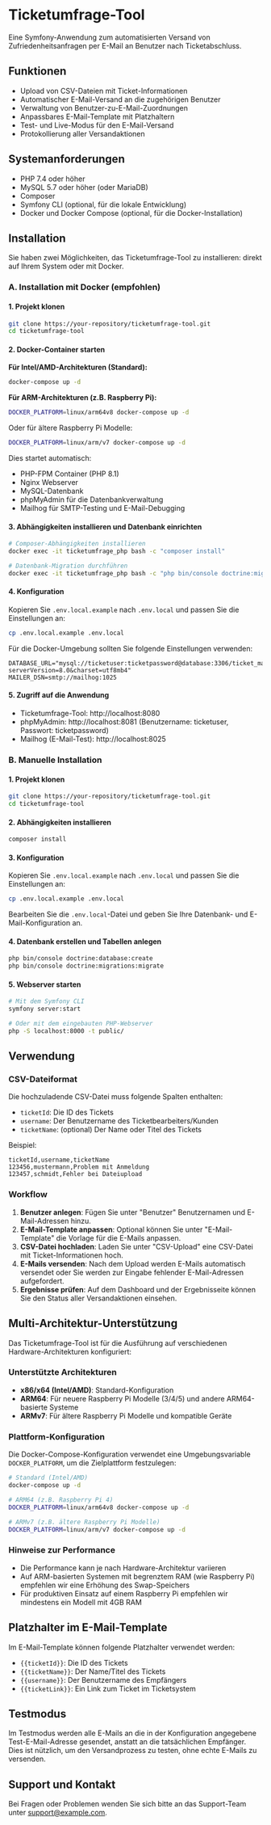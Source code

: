# Ticketumfrage-Tool

Eine Symfony-Anwendung zum automatisierten Versand von Zufriedenheitsanfragen per E-Mail an Benutzer nach Ticketabschluss.

## Funktionen

- Upload von CSV-Dateien mit Ticket-Informationen
- Automatischer E-Mail-Versand an die zugehörigen Benutzer
- Verwaltung von Benutzer-zu-E-Mail-Zuordnungen
- Anpassbares E-Mail-Template mit Platzhaltern
- Test- und Live-Modus für den E-Mail-Versand
- Protokollierung aller Versandaktionen

## Systemanforderungen

- PHP 7.4 oder höher
- MySQL 5.7 oder höher (oder MariaDB)
- Composer
- Symfony CLI (optional, für die lokale Entwicklung)
- Docker und Docker Compose (optional, für die Docker-Installation)

## Installation

Sie haben zwei Möglichkeiten, das Ticketumfrage-Tool zu installieren: direkt auf Ihrem System oder mit Docker.

### A. Installation mit Docker (empfohlen)

#### 1. Projekt klonen

```bash
git clone https://your-repository/ticketumfrage-tool.git
cd ticketumfrage-tool
```

#### 2. Docker-Container starten

**Für Intel/AMD-Architekturen (Standard):**
```bash
docker-compose up -d
```

**Für ARM-Architekturen (z.B. Raspberry Pi):**
```bash
DOCKER_PLATFORM=linux/arm64v8 docker-compose up -d
```

Oder für ältere Raspberry Pi Modelle:
```bash
DOCKER_PLATFORM=linux/arm/v7 docker-compose up -d
```

Dies startet automatisch:
- PHP-FPM Container (PHP 8.1)
- Nginx Webserver
- MySQL-Datenbank
- phpMyAdmin für die Datenbankverwaltung
- Mailhog für SMTP-Testing und E-Mail-Debugging

#### 3. Abhängigkeiten installieren und Datenbank einrichten

```bash
# Composer-Abhängigkeiten installieren
docker exec -it ticketumfrage_php bash -c "composer install"

# Datenbank-Migration durchführen
docker exec -it ticketumfrage_php bash -c "php bin/console doctrine:migrations:migrate --no-interaction"
```

#### 4. Konfiguration

Kopieren Sie `.env.local.example` nach `.env.local` und passen Sie die Einstellungen an:

```bash
cp .env.local.example .env.local
```

Für die Docker-Umgebung sollten Sie folgende Einstellungen verwenden:

```
DATABASE_URL="mysql://ticketuser:ticketpassword@database:3306/ticket_mailer_db?serverVersion=8.0&charset=utf8mb4"
MAILER_DSN=smtp://mailhog:1025
```

#### 5. Zugriff auf die Anwendung

- Ticketumfrage-Tool: http://localhost:8080
- phpMyAdmin: http://localhost:8081 (Benutzername: ticketuser, Passwort: ticketpassword)
- Mailhog (E-Mail-Test): http://localhost:8025

### B. Manuelle Installation

#### 1. Projekt klonen

```bash
git clone https://your-repository/ticketumfrage-tool.git
cd ticketumfrage-tool
```

#### 2. Abhängigkeiten installieren

```bash
composer install
```

#### 3. Konfiguration

Kopieren Sie `.env.local.example` nach `.env.local` und passen Sie die Einstellungen an:

```bash
cp .env.local.example .env.local
```

Bearbeiten Sie die `.env.local`-Datei und geben Sie Ihre Datenbank- und E-Mail-Konfiguration an.

#### 4. Datenbank erstellen und Tabellen anlegen

```bash
php bin/console doctrine:database:create
php bin/console doctrine:migrations:migrate
```

#### 5. Webserver starten

```bash
# Mit dem Symfony CLI
symfony server:start

# Oder mit dem eingebauten PHP-Webserver
php -S localhost:8000 -t public/
```

## Verwendung

### CSV-Dateiformat

Die hochzuladende CSV-Datei muss folgende Spalten enthalten:

- `ticketId`: Die ID des Tickets
- `username`: Der Benutzername des Ticketbearbeiters/Kunden
- `ticketName`: (optional) Der Name oder Titel des Tickets

Beispiel:
```
ticketId,username,ticketName
123456,mustermann,Problem mit Anmeldung
123457,schmidt,Fehler bei Dateiupload
```

### Workflow

1. **Benutzer anlegen**: Fügen Sie unter "Benutzer" Benutzernamen und E-Mail-Adressen hinzu.
2. **E-Mail-Template anpassen**: Optional können Sie unter "E-Mail-Template" die Vorlage für die E-Mails anpassen.
3. **CSV-Datei hochladen**: Laden Sie unter "CSV-Upload" eine CSV-Datei mit Ticket-Informationen hoch.
4. **E-Mails versenden**: Nach dem Upload werden E-Mails automatisch versendet oder Sie werden zur Eingabe fehlender E-Mail-Adressen aufgefordert.
5. **Ergebnisse prüfen**: Auf dem Dashboard und der Ergebnisseite können Sie den Status aller Versandaktionen einsehen.

## Multi-Architektur-Unterstützung

Das Ticketumfrage-Tool ist für die Ausführung auf verschiedenen Hardware-Architekturen konfiguriert:

### Unterstützte Architekturen

- **x86/x64 (Intel/AMD)**: Standard-Konfiguration
- **ARM64**: Für neuere Raspberry Pi Modelle (3/4/5) und andere ARM64-basierte Systeme
- **ARMv7**: Für ältere Raspberry Pi Modelle und kompatible Geräte

### Plattform-Konfiguration

Die Docker-Compose-Konfiguration verwendet eine Umgebungsvariable `DOCKER_PLATFORM`, um die Zielplattform festzulegen:

```bash
# Standard (Intel/AMD)
docker-compose up -d

# ARM64 (z.B. Raspberry Pi 4)
DOCKER_PLATFORM=linux/arm64v8 docker-compose up -d

# ARMv7 (z.B. ältere Raspberry Pi Modelle)
DOCKER_PLATFORM=linux/arm/v7 docker-compose up -d
```

### Hinweise zur Performance

- Die Performance kann je nach Hardware-Architektur variieren
- Auf ARM-basierten Systemen mit begrenztem RAM (wie Raspberry Pi) empfehlen wir eine Erhöhung des Swap-Speichers
- Für produktiven Einsatz auf einem Raspberry Pi empfehlen wir mindestens ein Modell mit 4GB RAM

## Platzhalter im E-Mail-Template

Im E-Mail-Template können folgende Platzhalter verwendet werden:

- `{{ticketId}}`: Die ID des Tickets
- `{{ticketName}}`: Der Name/Titel des Tickets
- `{{username}}`: Der Benutzername des Empfängers
- `{{ticketLink}}`: Ein Link zum Ticket im Ticketsystem

## Testmodus

Im Testmodus werden alle E-Mails an die in der Konfiguration angegebene Test-E-Mail-Adresse gesendet, anstatt an die tatsächlichen Empfänger. Dies ist nützlich, um den Versandprozess zu testen, ohne echte E-Mails zu versenden.

## Support und Kontakt

Bei Fragen oder Problemen wenden Sie sich bitte an das Support-Team unter support@example.com.